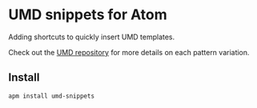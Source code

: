 # UMD snippets for Atom

Adding shortcuts to quickly insert UMD templates.

Check out the [UMD repository](https://github.com/umdjs/umd) for more details on each pattern variation.

## Install

```
apm install umd-snippets
```
